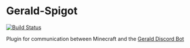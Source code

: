 # Gerald-Spigot
[![Build Status](https://jenkins.voidtech.de/buildStatus/icon?job=Gerald-Spigot)](https://jenkins.voidtech.de/job/Gerald-Spigot/)

Plugin for communication between Minecraft and the [Gerald Discord Bot](https://github.com/Elementalmp4/GeraldCore)
